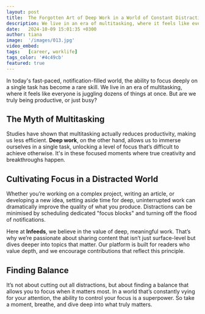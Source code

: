 ```yaml
---
layout: post
title:  The Forgotten Art of Deep Work in a World of Constant Distractions
description: We live in an era of multitasking, where it feels like everyone is juggling dozens of things at once. But are we truly being productive, or just busy?
date:   2024-10-09 15:01:35 +0300
author: tiana
image:  '/images/013.jpg'
video_embed:
tags:   [career, worklife]
tags_color: '#4c49cb'
featured: true
---
```

In today's fast-paced, notification-filled world, the ability to focus deeply on a single task has become a rare skill. We live in an era of multitasking, where it feels like everyone is juggling dozens of things at once. But are we truly being productive, or just busy?

## The Myth of Multitasking

Studies have shown that multitasking actually reduces productivity, making us less efficient. **Deep work**, on the other hand, allows us to immerse ourselves in a single task, unlocking a level of focus that’s difficult to achieve otherwise. It's in these focused moments where true creativity and breakthroughs happen.

## Cultivating Focus in a Distracted World

Whether you’re working on a complex project, writing an article, or developing a new idea, setting aside time for deep, uninterrupted work can dramatically improve the quality of what you produce. Distractions can be minimised by scheduling dedicated "focus blocks" and turning off the flood of notifications.

Here at **Infeeds**, we believe in the value of deep, meaningful work. That’s why we’re passionate about sharing content that isn’t just surface-level but dives deeper into topics that matter. Our platform is built for readers who value depth, and we encourage contributions that reflect this principle.

## Finding Balance

It’s not about cutting out all distractions, but about finding a balance that allows you to focus when it matters most. In a world that’s constantly vying for your attention, the ability to control your focus is a superpower. So take a moment, breathe, and dive deep into what truly matters.
